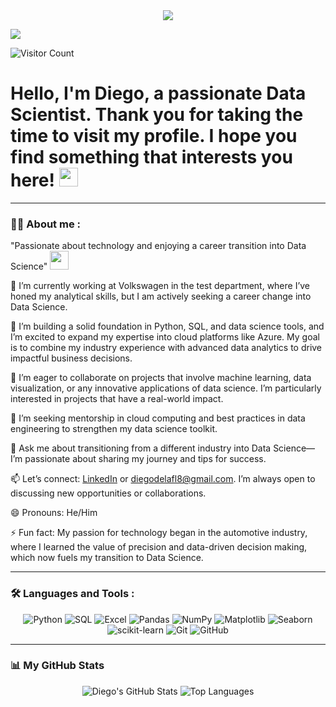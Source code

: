 
<div id="header" align="center">
  <img decoding="async" src="https://github.com/Delafupra/Banner_Diego/blob/main/Banner.png"/>
</div>

[![](https://img.shields.io/badge/LinkedIn-0077B5?style=for-the-badge&logo=linkedin&logoColor=white)](https://www.linkedin.com/in/diegodelafuente-datascience/)

![Visitor Count](https://komarev.com/ghpvc/?username=Delafupra&color=brightgreen)

<h1>
  Hello, I'm Diego, a passionate Data Scientist. Thank you for taking the time to visit my profile. I hope you find something that interests you here!
  <img decoding="async" src="https://media.giphy.com/media/hvRJCLFzcasrR4ia7z/giphy.gif" width="30px"/>
</h1>

---
 <div id="header" align="left">

### :man_technologist: About me :

"Passionate about technology and enjoying a career transition into Data Science" <img decoding="async" src="https://media.giphy.com/media/WUlplcMpOCEmTGBtBW/giphy.gif" width="30">

🔭 I’m currently working at Volkswagen in the test department, where I’ve honed my analytical skills, but I am actively seeking a career change into Data Science.

🌱 I’m building a solid foundation in Python, SQL, and data science tools, and I’m excited to expand my expertise into cloud platforms like Azure. My goal is to combine my industry experience with advanced data analytics to drive impactful business decisions.

👯 I’m eager to collaborate on projects that involve machine learning, data visualization, or any innovative applications of data science. I’m particularly interested in projects that have a real-world impact.

🤔 I’m seeking mentorship in cloud computing and best practices in data engineering to strengthen my data science toolkit.

💬 Ask me about transitioning from a different industry into Data Science—I’m passionate about sharing my journey and tips for success.

📫 Let’s connect: [LinkedIn](https://www.linkedin.com/in/diego-de-la-fuente-prats/) or diegodelafl8@gmail.com. I’m always open to discussing new opportunities or collaborations.

😄 Pronouns: He/Him

⚡ Fun fact: My passion for technology began in the automotive industry, where I learned the value of precision and data-driven decision making, which now fuels my transition to Data Science.

---

### :hammer_and_wrench: Languages and Tools :

<div align="center">
  <img src="https://img.shields.io/badge/Python-3776AB?style=for-the-badge&logo=python&logoColor=white" alt="Python"/>
  <img src="https://img.shields.io/badge/SQL-003B57?style=for-the-badge&logo=postgresql&logoColor=white" alt="SQL"/>
  <img src="https://img.shields.io/badge/Excel-217346?style=for-the-badge&logo=microsoft-excel&logoColor=white" alt="Excel"/>
  <img src="https://img.shields.io/badge/Pandas-150458?style=for-the-badge&logo=pandas&logoColor=white" alt="Pandas"/>
  <img src="https://img.shields.io/badge/NumPy-013243?style=for-the-badge&logo=numpy&logoColor=white" alt="NumPy"/>
  <img src="https://img.shields.io/badge/Matplotlib-00457C?style=for-the-badge&logo=matplotlib&logoColor=white" alt="Matplotlib"/>
  <img src="https://img.shields.io/badge/Seaborn-9C27B0?style=for-the-badge" alt="Seaborn"/>
  <img src="https://img.shields.io/badge/scikit--learn-F7931E?style=for-the-badge&logo=scikit-learn&logoColor=white" alt="scikit-learn"/>
  <img src="https://img.shields.io/badge/Git-F05032?style=for-the-badge&logo=git&logoColor=white" alt="Git"/>
  <img src="https://img.shields.io/badge/GitHub-181717?style=for-the-badge&logo=github&logoColor=white" alt="GitHub"/>
</div>

---

### :bar_chart: My GitHub Stats

<div align="center">
  <img src="https://github-readme-stats.vercel.app/api?username=Delafupra&show_icons=true&theme=radical" alt="Diego's GitHub Stats" />
  <img src="https://github-readme-stats.vercel.app/api/top-langs/?username=Delafupra&layout=compact&theme=radical" alt="Top Languages" />
</div>
